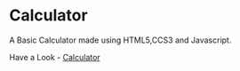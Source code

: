 # Calculator
A Basic Calculator made using HTML5,CCS3 and Javascript.

Have a Look - [Calculator](https://ujju20.github.io/Calculator/)
